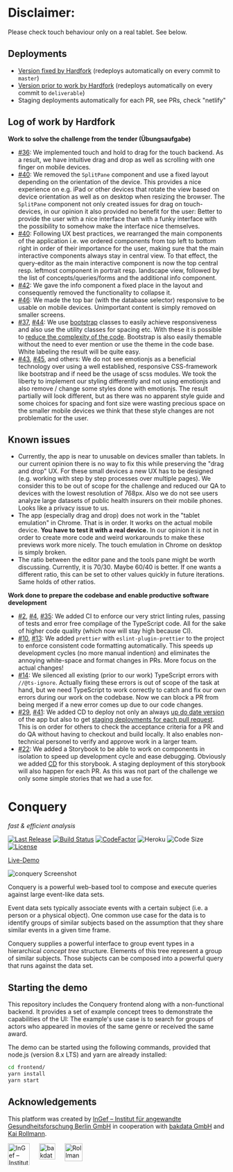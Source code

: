 # Disclaimer:
Please check touch behaviour only on a real tablet. See below.

## Deployments

- [Version fixed by Hardfork](https://conquery.hardfork.io) (redeploys automatically on every commit to `master`)
- [Version prior to work by Hardfork](https://deliverable.conquery.hardfork.io) (redeploys automatically on every commit to `deliverable`)
- Staging deployments automatically for each PR, see PRs, check "netlify"

## Log of work by Hardfork
**Work to solve the challenge from the tender (Übungsaufgabe)**
- [#36](https://github.com/hardforkio/secret-conquery/pull/36): We implemented touch and hold to drag for the touch backend. As a result, we have intuitive drag and drop as well as scrolling with one finger on mobile devices. 
- [#40](https://github.com/hardforkio/secret-conquery/pull/40): We removed the `SplitPane` component and use a fixed layout depending on the orientation of the device. 
This provides a nice experience on e.g. iPad or other devices that rotate the view based on 
device orientation as well as on desktop when resizing the browser. The `SplitPane` component not only created
 issues for drag on touch-devices, in our opinion it also provided no benefit
  for the user: Better to provide the user with a nice interface than with 
  a funky interface with the possibility to somehow make the interface nice themselves.
- [#40](https://github.com/hardforkio/secret-conquery/pull/40): Following UX best practices, we rearranged the main components of the application i.e. we ordered components from top left to bottom right in order of their importance for the user, making sure that the main interactive components always stay in central view.
 To that effect, the query-editor as the main interactive component is now the top central resp. leftmost component in portrait resp. landscape view, followed by the list of concepts/queries/forms and the additional info component.
- [#42](https://github.com/hardforkio/secret-conquery/pull/42): We gave the info component a fixed place in the layout and consequently removed the functionality to collapse it.
- [#46](https://github.com/hardforkio/secret-conquery/pull/46): We made the top bar (with the database selector) responsive to be usable on mobile devices. Unimportant content is simply removed on smaller screens.
- [#37](https://github.com/hardforkio/secret-conquery/pull/37), [#44](https://github.com/hardforkio/secret-conquery/pull/44): We use [bootstrap](https://getbootstrap.com/) classes to easily achieve responsiveness and also use the utility classes for spacing etc. With these it is possible to [reduce the complexity of the code](https://github.com/hardforkio/secret-conquery/pull/40/files#diff-7c4bb318ecd1764c6481f6fc6977a36d). Bootstrap is also easily themable without the need to ever mention or use the theme in the code base. White labeling the result will be quite easy. 
- [#43](https://github.com/hardforkio/secret-conquery/pull/43), [#45](https://github.com/hardforkio/secret-conquery/pull/45), and others: We do not see emotionjs as a beneficial technology over using a well established, responsive CSS-framework like bootstrap and if need be the usage of scss modules. We took the liberty to implement our styling differently and
not using emotionjs and also remove / change some styles done with emotionjs. The result partially will look different, but as there was no apparent style guide and some choices for spacing and font size were wasting precious space on the smaller mobile devices we think that these style changes are not problematic for the user.

## Known issues

- Currently, the app is near to unusable on devices smaller than tablets. In our current opinion there is no way to fix this while preserving the "drag and drop" UX. For these small devices a new UX has to be designed (e.g. working with step by step processes over multiple pages). We consider this to be out of
 scope for the challenge and reduced our QA to devices with the lowest resolution of 768px. Also we do not see users 
 analyze large datasets of public health insurers on their mobile phones. Looks like a privacy issue to us.
- The app (especially drag and drop) does not work in the "tablet emulation" in Chrome. That is in order. It works on the actual mobile device. **You have to test it with a real device.** In our opinion it is not in order to create more code and weird workarounds to make these previews work more nicely. The touch emulation in Chrome on desktop is simply broken.
- The ratio between the editor pane and the tools pane might be worth discussing. Currently, it is 70/30. Maybe 60/40 is better. If one wants a different ratio, this can be set to other values quickly in future iterations. Same holds of other ratios. 

**Work done to prepare the codebase and enable productive software development**
- [#2](https://github.com/hardforkio/secret-conquery/pull/2), [#4](https://github.com/hardforkio/secret-conquery/pull/4), [#35](https://github.com/hardforkio/secret-conquery/pull/35): We added CI to enforce our very strict linting rules, passing of tests and error free compilage of the
 TypeScript code. All for the sake of higher code quality (which now will stay high because CI).
- [#10](https://github.com/hardforkio/secret-conquery/pull/10), [#13](https://github.com/hardforkio/secret-conquery/pull/13): We added `prettier`
 with `eslint-plugin-prettier` to the project to enforce consistent code formatting automatically. This speeds up development cycles (no more manual indention) and eliminates the annoying white-space and format changes in PRs. More focus on the actual changes! 
- [#14](https://github.com/hardforkio/secret-conquery/pull/14): We silenced all existing 
(prior to our work) TypeScript errors with `//@ts-ignore`. Actually fixing these errors is out
 of scope of the task at hand, but we need TypeScript to work correctly to catch and
  fix our own errors during our work on the codebase. Now we can block a PR from being merged
  if a new error comes up due to our code changes.
- [#29](https://github.com/hardforkio/secret-conquery/pull/29), [#41](https://github.com/hardforkio/secret-conquery/pull/41): We added CD to deploy not only an always [up do date version](conquery.hardfork.io)
 of the app 
but also to get [staging deployments for each pull request](https://deploy-preview-49--hardfork-conquery.netlify.app/). This is on order for others to check the acceptance criteria for a PR and do QA without having to
 checkout and build locally. It also enables non-technical personel to verify and approve work in a larger team.
- [#22](https://github.com/hardforkio/secret-conquery/pull/22): We added a Storybook to be able to work on components in isolation to speed up development cycle and ease debugging. Obviously we added [CD](https://storybook.conquery.hardfork.io) for this storybook. A staging deployment of this storybook will also happen for each PR. As this was not part of the challenge we only some simple stories that we had a use for.

# Conquery
*fast & efficient analysis*

[![Last Release](https://img.shields.io/github/release-date/bakdata/conquery.svg?logo=github)](https://github.com/bakdata/conquery/releases/latest)
[![Build Status](https://dev.azure.com/bakdata/public/_apis/build/status/Conquery%20CI?branchName=develop)](https://dev.azure.com/bakdata/public/_build/latest?definitionId=7&branchName=develop)
[![CodeFactor](https://www.codefactor.io/repository/github/bakdata/conquery/badge/develop)](https://www.codefactor.io/repository/github/bakdata/conquery)
![Heroku](https://heroku-badge.herokuapp.com/?app=conquery&svg=1)
![Code Size](https://img.shields.io/github/languages/code-size/bakdata/conquery.svg)
[![License](https://img.shields.io/github/license/bakdata/conquery.svg)](https://github.com/bakdata/conquery/blob/develop/LICENSE)

[Live-Demo](https://conquery.herokuapp.com/app/static) 

![conquery Screenshot](images/screenshot-v3.png)

Conquery is a powerful web-based tool to compose and execute queries against large event-like data sets.

Event data sets typically associate events with a certain subject (i.e. a person or a physical object). One common use case for the data is to identify groups of similar subjects based on the assumption that they share similar events in a given time frame.

Conquery supplies a powerful interface to group event types in a hierarchical *concept tree* structure. Elements of this tree represent a group of similar subjects. Those subjects can be composed into a powerful query that runs against the data set.

## Starting the demo

This repository includes the Conquery frontend along with a non-functional backend. It provides a set of example concept trees to demonstrate the capabilities of the UI: The example's use case is to search for groups of actors who appeared in movies of the same genre or received the same award.

The demo can be started using the following commands, provided that node.js (version 8.x LTS) and yarn are already installed:

```sh
cd frontend/
yarn install
yarn start
```

## Acknowledgements

This platform was created by [InGef – Institut für angewandte Gesundheitsforschung Berlin GmbH](http://www.ingef.de/) in cooperation with [bakdata GmbH](http://www.bakdata.com) and [Kai Rollmann](https://kairollmann.de/).

[<img alt="InGef – Institut für angewandte Gesundheitsforschung Berlin GmbH" src="images/ingef_logo.svg" height=50 align="top">](http://www.ingef.de/)
&emsp;
[<img alt="bakdata GmbH" src="images/bakdata_logo.svg" height=37 align="top">](http://www.bakdata.com)
&emsp;
[<img alt="Rollmann Software" src="images/rollmann_software_logo.png" height=41 align="top">](https://kairollmann.de)
